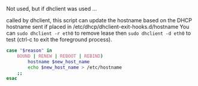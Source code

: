 Not used, but if dhclient was used ...

called by dhclient, this script can update the hostname based on the DHCP hostname sent if placed in /etc/dhcp/dhclient-exit-hooks.d/hostname  You can `sudo dhclient -r eth0` to remove lease then `sudo dhclient -d eth0` to test (ctrl-c to exit the foreground process).

```create-file:dhclient-hostname.sh
case "$reason" in
    BOUND | RENEW | REBOOT | REBIND)
        hostname $new_host_name
        echo $new_host_name > /etc/hostname
    ;;
esac
```

